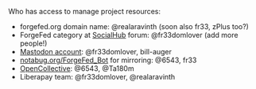 Who has access to manage project resources:

- forgefed.org domain name: @realaravinth (soon also fr33, zPlus too?)
- ForgeFed category at [SocialHub](https://socialhub.activitypub.rocks/c/software/forgefed/60) forum: @fr33domlover (add more people!)
- [Mastodon account](https://floss.social/@forgefed): @fr33domlover, bill-auger
- [notabug.org/ForgeFed_Bot](https://notabug.org/ForgeFed_Bot) for mirroring: @6543, fr33
- [OpenCollective](https://opencollective.com/forgefed): @6543, @Ta180m
- Liberapay team: @fr33domlover, @realaravinth

[SocialHub]:        https://socialhub.activitypub.rocks
[Mastodon account]: https://floss.social/@forgefed

